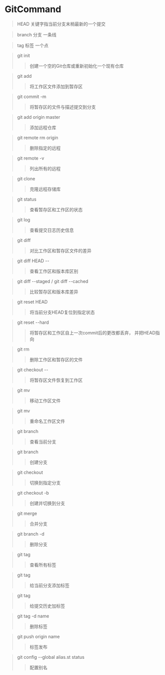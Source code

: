 # GitCommand

> HEAD 关键字指当前分支末梢最新的一个提交

> branch  分支 一条线

> tag 标签 一个点

> git init   
>> 创建一个空的Git仓库或重新初始化一个现有仓库

> git add <file>  
>> 将工作区文件添加到暂存区

> git commit -m <message>  
>> 将暂存区的文件与描述提交到分支

> git add origin master <url>  
>> 添加远程仓库

> git remote rm origin   
>> 删除指定的远程

> git remote -v  
>> 列出所有的远程

> git clone <url>  
>> 克隆远程存储库

> git status  
>> 查看暂存区和工作区的状态

> git log  
>> 查看提交日志历史信息

> git diff <file>  
>> 对比工作区和暂存区文件的差异

> git diff HEAD -- <file>  
>> 查看工作区和版本库区别

> git diff --staged / git diff --cached  
>> 比较暂存区和版本库差异

> git reset HEAD <commit>  
>> 将当前分支HEAD复位到指定状态

> git reset --hard <commit>  
>> 将暂存区和工作区自上一次commit后的更改都丢弃， 并把HEAD指向<commit>

> git rm <file>  
>> 删除工作区和暂存区的文件

> git checkout -- <file>  
>> 将暂存区文件恢复到工作区

> git mv <source> <destination>  
>> 移动工作区文件

> git mv <filename> <filename>
>> 重命名工作区文件

> git branch  
>> 查看当前分支

> git branch <branchname>  
>> 创建分支

> git checkout <branchname>  
>> 切换到指定分支

> git checkout -b  <branchname>  
>> 创建并切换到分支

> git merge <branchname>  
>> 合并分支

> git branch -d <branchname>  
>> 删除分支

> git tag  
>> 查看所有标签

> git tag <name>  
>> 给当前分支添加标签

> git tag <name> <commit>  
>> 给提交历史加标签

> git tag -d name  
>> 删除标签

> git push origin name  
>> 标签发布

> git config --global alias.st status
>> 配置别名

